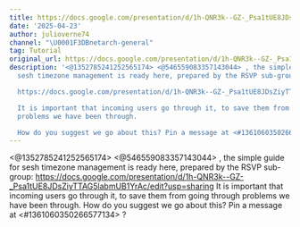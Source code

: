 ```yaml
---
title: https://docs.google.com/presentation/d/1h-QNR3k--GZ-_Psa1tUE8JDsZiyTTAG5labmUB1YrAc/edit?usp=sharing
date: '2025-04-23'
author: julioverne74
channel: "\U0001F3DBnetarch-general"
tag: Tutorial
original_url: https://docs.google.com/presentation/d/1h-QNR3k--GZ-_Psa1tUE8JDsZiyTTAG5labmUB1YrAc/edit?usp=sharing
description: '<@1352785241252565174> <@546559083357143044> , the simple guide for
  sesh timezone management is ready here, prepared by the RSVP sub-group:

  https://docs.google.com/presentation/d/1h-QNR3k--GZ-_Psa1tUE8JDsZiyTTAG5labmUB1YrAc/edit?usp=sharing

  It is important that incoming users go through it, to save them from going through
  problems we have been through.

  How do you suggest we go about this? Pin a message at <#1361060350266577134> ?'
---
```


<@1352785241252565174> <@546559083357143044> , the simple guide for sesh timezone management is ready here, prepared by the RSVP sub-group:
https://docs.google.com/presentation/d/1h-QNR3k--GZ-_Psa1tUE8JDsZiyTTAG5labmUB1YrAc/edit?usp=sharing
It is important that incoming users go through it, to save them from going through problems we have been through.
How do you suggest we go about this? Pin a message at <#1361060350266577134> ?